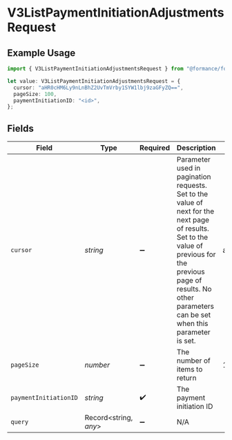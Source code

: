 # V3ListPaymentInitiationAdjustmentsRequest

## Example Usage

```typescript
import { V3ListPaymentInitiationAdjustmentsRequest } from "@formance/formance-sdk/sdk/models/operations";

let value: V3ListPaymentInitiationAdjustmentsRequest = {
  cursor: "aHR0cHM6Ly9nLnBhZ2UvTmVrby1SYW1lbj9zaGFyZQ==",
  pageSize: 100,
  paymentInitiationID: "<id>",
};
```

## Fields

| Field                                                                                                                                                                                                                    | Type                                                                                                                                                                                                                     | Required                                                                                                                                                                                                                 | Description                                                                                                                                                                                                              | Example                                                                                                                                                                                                                  |
| ------------------------------------------------------------------------------------------------------------------------------------------------------------------------------------------------------------------------ | ------------------------------------------------------------------------------------------------------------------------------------------------------------------------------------------------------------------------ | ------------------------------------------------------------------------------------------------------------------------------------------------------------------------------------------------------------------------ | ------------------------------------------------------------------------------------------------------------------------------------------------------------------------------------------------------------------------ | ------------------------------------------------------------------------------------------------------------------------------------------------------------------------------------------------------------------------ |
| `cursor`                                                                                                                                                                                                                 | *string*                                                                                                                                                                                                                 | :heavy_minus_sign:                                                                                                                                                                                                       | Parameter used in pagination requests. Set to the value of next for the next page of results. Set to the value of previous for the previous page of results. No other parameters can be set when this parameter is set.<br/> | aHR0cHM6Ly9nLnBhZ2UvTmVrby1SYW1lbj9zaGFyZQ==                                                                                                                                                                             |
| `pageSize`                                                                                                                                                                                                               | *number*                                                                                                                                                                                                                 | :heavy_minus_sign:                                                                                                                                                                                                       | The number of items to return                                                                                                                                                                                            | 100                                                                                                                                                                                                                      |
| `paymentInitiationID`                                                                                                                                                                                                    | *string*                                                                                                                                                                                                                 | :heavy_check_mark:                                                                                                                                                                                                       | The payment initiation ID                                                                                                                                                                                                |                                                                                                                                                                                                                          |
| `query`                                                                                                                                                                                                                  | Record<string, *any*>                                                                                                                                                                                                    | :heavy_minus_sign:                                                                                                                                                                                                       | N/A                                                                                                                                                                                                                      |                                                                                                                                                                                                                          |